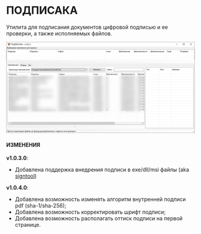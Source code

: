 # ПОДПИСАКА

Утилита для подписания документов цифровой подписью и ее проверки, а также исполняемых файлов.

![podpisaka.png](podpisaka.png)

#### ИЗМЕНЕНИЯ ####
**v1.0.3.0**:
- Добавлена поддержка внедрения подписи в exe/dll/msi файлы (aka [signtool](https://learn.microsoft.com/ru-ru/windows/win32/seccrypto/signtool))

**v1.0.4.0**:
- Добавлена возможность изменять алгоритм внутренней подписи pdf (sha-1/sha-256);
- Добавлена возможность корректировать шрифт подписи;
- Добавлена возможность располагать оттиск подписи на первой странице.
